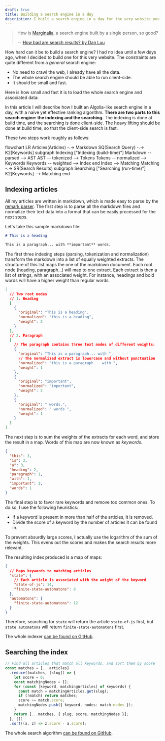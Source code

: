 ```yaml
---
draft: true
title: Building a search engine in a day
description: I built a search engine in a day for the very website you are reading this on.
---
```


<script>
  import Measure from './Measure.svelte'
  import Mermaid from '$lib/Mermaid.svelte'
</script>

> How is [Marginalia](https://search.marginalia.nu/), a search engine built by a single person, so good?
>
> -- [How bad are search results? by Dan Luu](https://danluu.com/seo-spam/)

How hard can it be to build a search engine? I had no idea until a few days ago, when I decided to build one for this very website. The constraints are quite different from a _general_ search engine:

- No need to crawl the web, I already have all the data.
- The whole search engine should be able to run client-side.
- It should be small and fast.

Here is how small and fast it is to load the whole search engine and associated data:

<Measure />

In this article I will describe how I built an Algolia-like search engine in a day, with a naive yet effective ranking algorithm. **There are two parts to this search engine: the indexing and the searching.** The indexing is done at build time, and the searching is done client-side. The heavy lifting should be done at build time, so that the client-side search is fast.

These two steps work roughly as follows:

<Mermaid>
  flowchart LR
    Articles(Articles) -.-> Markdown
    SQ(Search Query) -.-> K2[Keywords]
    subgraph Indexing ["Indexing (build-time)"]
      Markdown -- parsed --> AST
      AST -- tokenized --> Tokens
      Tokens -- normalized --> Keywords
      Keywords -- weighted --> Index
    end
    Index --> Matching
    Matching -.-> SR(Search Results)
    subgraph Searching ["Searching (run-time)"]
      K2[Keywords] --> Matching
    end
</Mermaid>

## Indexing articles

All my articles are written in markdown, which is made easy to parse by the [remark parser](https://github.com/remarkjs/remark). The first step is to parse all the markdown files and normalize their text data into a format that can be easily processed for the next steps.

Let's take this sample markdown file:

```md
# This is a heading

This is a paragraph... with **important** words.
```

The first three indexing steps (parsing, tokenization and normalization) transform the markdown into a list of equally weighted extracts. The structure of this list maps the one of the markdown document. Each root node (heading, paragraph...) will map to one extract. Each extract is then a list of strings, with an associated weight. For instance, headings and bold words will have a higher weight than regular words.

```json
[
  // Two root nodes
  // 1. Heading
  [
    {
      "original": "This is a heading",
      "normalized": "this is a heading",
      "weight": 2
    }
  ],
  // 2. Paragraph
  [
    // The paragraph contains three text nodes of different weights:
    {
      "original": "This is a paragraph... with ",
      // The normalized extract is lowercase and without punctuation
      "normalized": "this is a paragraph    with ",
      "weight": 1
    },
    {
      "original": "important",
      "normalized": "important",
      "weight": 2
    },
    {
      "original": " words.",
      "normalized": " words ",
      "weight": 1
    }
  ]
]
```

The next step is to sum the weights of the extracts for each word, and store the result in a map. Words of this map are now known as _keywords_.

```json
{
  "this": 3,
  "is": 3,
  "a": 3,
  "heading": 2,
  "paragraph": 1,
  "with": 1,
  "important": 2,
  "words": 1
}
```

The final step is to favor rare keywords and remove too common ones. To do so, I use the following heuristics:

- If a keyword is present in more than half of the articles, it is removed.
- Divide the score of a keyword by the number of articles it can be found in.

To prevent absurdly large scores, I actually use the logarithm of the sum of the weights. This evens out the scores and makes the search results more relevant.

The resulting index produced is a map of maps:

```json
{
  // Maps keywords to matching articles
  "state": {
    // Each article is associated with the weight of the keyword
    "state-of-js": 14,
    "finite-state-automatons": 8
  },
  "automatons": {
    "finite-state-automatons": 12
  }
}
```

Therefore, searching for `state` will return the article `state-of-js` first, but `state automatons` will return `finite-state-automatons` first.

The whole indexer [can be found on GitHub](https://github.com/GauBen/gautier.dev/blob/main/src/index-articles.ts).

## Searching the index

```ts
// Find all articles that match all keywords, and sort them by score
const matches = [...articles]
  .reduce((matches, [slug]) => {
    let score = 0;
    const matchingNodes = [];
    for (const [keyword, matchingArticles] of keywords) {
      const match = matchingArticles.get(slug);
      if (!match) return matches;
      score += match.score;
      matchingNodes.push({ keyword, nodes: match.nodes });
    }
    return [...matches, { slug, score, matchingNodes }];
  }, [])
  .sort((a, z) => z.score - a.score);
```

The whole search algorithm [can be found on GitHub](https://github.com/GauBen/gautier.dev/tree/main/src/lib/search.ts).
